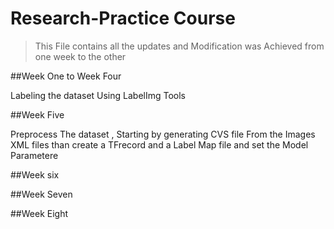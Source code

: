 # Research-Practice Course 
> This File contains all the updates and Modification was Achieved from one week to the other

##Week One to Week Four

Labeling the dataset Using LabelImg Tools 

##Week Five

Preprocess The dataset , Starting by generating CVS file From the Images XML files than create a TFrecord and a Label Map file and set the Model Parametere 

##Week six

##Week Seven

##Week Eight


